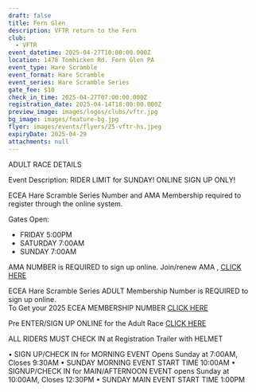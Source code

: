 ```yaml
---
draft: false
title: Fern Glen
description: VFTR return to the Fern
club:
  - VFTR
event_datetime: 2025-04-27T10:00:00.000Z
location: 1478 Tomhicken Rd. Fern Glen PA
event_type: Hare Scramble
event_format: Hare Scramble
event_series: Hare Scramble Series
gate_fee: $10
check_in_time: 2025-04-27T07:00:00.000Z
registration_date: 2025-04-14T18:00:00.000Z
preview_image: images/logos/clubs/vftr.jpg
bg_image: images/feature-bg.jpg
flyer: images/events/flyers/25-vftr-hs.jpeg
expiryDate: 2025-04-29
attachments: null
---
```

ADULT RACE DETAILS

Event Description:
RIDER LIMIT for SUNDAY!
ONLINE SIGN UP ONLY!

ECEA Hare Scramble Series Number and AMA Membership required to register through the online system.

Gates Open: 

* FRIDAY 5:00PM	
* SATURDAY 7:00AM
* SUNDAY 7:00AM

AMA NUMBER is REQUIRED to sign up online. Join/renew AMA , [ CLICK HERE](https://join.americanmotorcyclist.com/privileges/?utm_medium=paidsearch&utm_source=google&utm_campaign=branded&utm_term=&utm_content=ama%20card%20renewal&gad_source=1&gbraid=0AAAAADOfFr2iMqovsCJSDqqTO3GGSUkbL&gclid=Cj0KCQjwy46_BhDOARIsAIvmcwMyNS3T5uYxWzOxhKgccjlshJMJ8K2C4LYP3_jVTPpELdIAgrG2JaMaAsY8EALw_wcB)

ECEA Hare Scramble Series ADULT Membership Number is REQUIRED to sign up online. \
To Get your 2025 ECEA MEMBERSHIP NUMBER   [ CLICK HERE](https://www.moto-tally.com/ECEA/ECEA/SeriesRegistration.aspx)

Pre ENTER/SIGN UP ONLINE for the Adult Race    [CLICK HERE](https://www.moto-tally.com/ECEA/ECEA/PreEntry.aspx)

ALL RIDERS MUST CHECK IN at Registration Trailer with HELMET

•	SIGN UP/CHECK IN for MORNING EVENT Opens Sunday at 7:00AM, Closes 9:30AM
•	SUNDAY MORNING EVENT START TIME 10:00AM
•	SIGNUP/CHECK IN for MAIN/AFTERNOON EVENT opens Sunday at 10:00AM, Closes 12:30PM
•	SUNDAY MAIN EVENT START TIME 1:00PM
